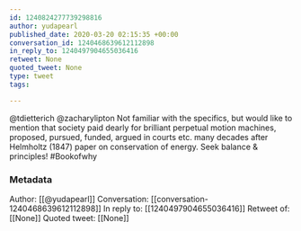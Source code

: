 ```yaml
---
id: 1240824277739298816
author: yudapearl
published_date: 2020-03-20 02:15:35 +00:00
conversation_id: 1240468639612112898
in_reply_to: 1240497904655036416
retweet: None
quoted_tweet: None
type: tweet
tags:

---
```


@tdietterich @zacharylipton Not familiar with the specifics, but would like to mention that society paid dearly for brilliant perpetual motion machines, proposed, pursued, funded, argued in courts etc. many decades after Helmholtz (1847) paper on conservation of energy. Seek balance &amp; principles! #Bookofwhy

### Metadata

Author: [[@yudapearl]]
Conversation: [[conversation-1240468639612112898]]
In reply to: [[1240497904655036416]]
Retweet of: [[None]]
Quoted tweet: [[None]]
